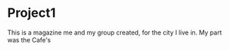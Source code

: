 # Project1

This is a magazine me and my group created, for the city I live in. My part was the Cafe's 
